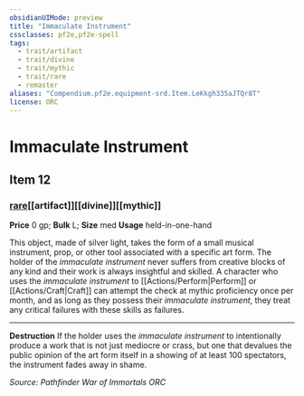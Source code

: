 ```yaml
---
obsidianUIMode: preview
title: "Immaculate Instrument"
cssclasses: pf2e,pf2e-spell
tags:
  - trait/artifact
  - trait/divine
  - trait/mythic
  - trait/rare
  - remaster
aliases: "Compendium.pf2e.equipment-srd.Item.LeKkgh335aJTQr8T"
license: ORC
---
```

# Immaculate Instrument
## Item 12
### [rare](rare "Rare Rarity Trait")[[artifact]][[divine]][[mythic]]


**Price** 0 gp; 
**Bulk** L; **Size** med
**Usage** held-in-one-hand

This object, made of silver light, takes the form of a small musical instrument, prop, or other tool associated with a specific art form. The holder of the _immaculate instrument_ never suffers from creative blocks of any kind and their work is always insightful and skilled. A character who uses the _immaculate instrument_ to [[Actions/Perform|Perform]] or [[Actions/Craft|Craft]] can attempt the check at mythic proficiency once per month, and as long as they possess their _immaculate instrument_, they treat any critical failures with these skills as failures.

* * *

**Destruction** If the holder uses the _immaculate instrument_ to intentionally produce a work that is not just mediocre or crass, but one that devalues the public opinion of the art form itself in a showing of at least 100 spectators, the instrument fades away in shame.

*Source: Pathfinder War of Immortals*
*ORC*